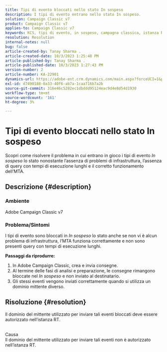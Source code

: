 ```yaml
---
title: Tipi di evento bloccati nello stato In sospeso
description: I tipi di evento entrano nello stato In sospeso.
solution: Campaign Classic v7
product: Campaign Classic v7
applies-to: Campaign Classic v7
keywords: KCS, tipi di evento, in sospeso, campagna classica, istanza RT, bloccato, stato
resolution: Resolution
internal-notes: null
bug: false
article-created-by: Tanay Sharma .
article-created-date: 10/3/2023 1:25:48 PM
article-published-by: Tanay Sharma .
article-published-date: 10/3/2023 1:27:43 PM
version-number: 2
article-number: KA-22901
dynamics-url: https://adobe-ent.crm.dynamics.com/main.aspx?forceUCI=1&pagetype=entityrecord&etn=knowledgearticle&id=27004d5b-f061-ee11-be6e-6045bd006793
exl-id: d7490188-0a33-40f6-ab7a-1caa716b7a2b
source-git-commit: 316e46c5282ec1dbddd95124eac9d4e8d54d1930
workflow-type: tm+mt
source-wordcount: '161'
ht-degree: 3%

---
```


# Tipi di evento bloccati nello stato In sospeso


Scopri come risolvere il problema in cui entrano in gioco i tipi di evento *In sospeso* lo stato nonostante l’assenza di problemi di infrastruttura, l’assenza di query con tempi di esecuzione lunghi e il corretto funzionamento dell’MTA.

## Descrizione {#description}


### Ambiente

Adobe Campaign Classic v7



### Problema/Sintomi

I tipi di evento sono bloccati in *In sospeso* lo stato anche se non vi è alcun problema di infrastruttura, l’MTA funziona correttamente e non sono presenti query con tempi di esecuzione lunghi.

<b>Passaggi da riprodurre:</b>

1. In Adobe Campaign Classic, crea e invia consegne.
2. Al termine delle fasi di analisi e preparazione, le consegne rimangono bloccate nel *In sospeso* e non inviato al destinatario.
3. Gli stessi eventi vengono inviati correttamente quando si utilizza un dominio mittente diverso.



## Risoluzione {#resolution}


Il dominio del mittente utilizzato per inviare tali eventi bloccati deve essere autorizzato nell’istanza RT.


<br>Causa<br>
Il dominio del mittente utilizzato per inviare tali eventi non è autorizzato nell’istanza RT.
